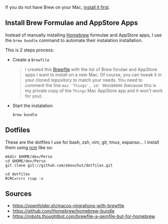 
If you do not have Brew on your Mac, [install it first](https://brew.sh/#install).


## Install Brew Formulae and AppStore Apps

Instead of manually installing [Homebrew](https://brew.sh) formulae and AppStore apps,
I use the `brew bundle` command to automate their instalation installation.

This is 2 steps process:
- Create a `Brewfile`  
  > I created this [Brewfile](./Brewfile) with the list of Brew forulae and AppStore apps I want to install on a new Mac.
    Of course, you can tweak it in your cloned repository to match your needs.
    You need to comment the line `mas 'Things', id: 904280696` (because this is my private copy of the `Things` Mac AppStore app and it won't work for you).
- Start the instalation
  ```shell
  brew bundle
  ```


## Dotfiles

These are the dotfiles I use for bash, zsh, vim, git, tmux, espanso...
I install them using [rcm][] like so:

```shell
mkdir $HOME/dev/Perso
cd $HOME/dev/Perso
git clone git://github.com/ebouchut/dotfiles.git

cd dotfiles
RCRC=rcrc rcup -v
```


## Sources

- https://openfolder.sh/macos-migrations-with-brewfile
- https://github.com/Homebrew/homebrew-bundle
- https://robots.thoughtbot.com/brewfile-a-gemfile-but-for-homebrew


[rcm]: https://github.com/thoughtbot/rcm
